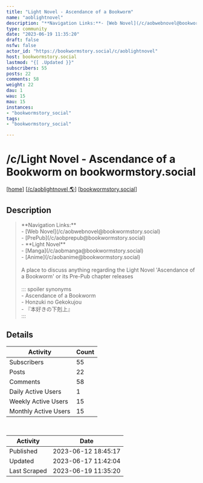 ```yaml
---
title: "Light Novel - Ascendance of a Bookworm" 
name: "aoblightnovel"
description: "**Navigation Links:**- [Web Novel](/c/aobwebnovel@bookwormstory.social)- [PrePub](/c/aobprepub@bookwormstory.social)- **Light Novel**- [Manga](/c/aobmanga@bookwormstory.social)- [Anime](/c/aobanime@bookwormstory.social)A place to discuss anything regarding the Light Novel 'Ascendance of a Bookworm' or its Pre-Pub chapter releases::: spoiler  synonyms  - Ascendance of a Bookworm - Honzuki no Gekokujou - 『本好きの下剋上』:::"
type: community
date: "2023-06-19 11:35:20"
draft: false
nsfw: false
actor_id: "https://bookwormstory.social/c/aoblightnovel"
host: bookwormstory.social
lastmod: "{[ .Updated }}"
subscribers: 55
posts: 22
comments: 58
weight: 22
dau: 1
wau: 15
mau: 15
instances:
- "bookwormstory_social"
tags: 
- "bookwormstory_social"

---
```


# /c/Light Novel - Ascendance of a Bookworm on bookwormstory.social

[[home](/)]
[[/c/aoblightnovel 🌎](https://bookwormstory.social/c/aoblightnovel)]
[[bookwormstory.social](/instances/bookwormstory_social)]


## Description 

<blockquote class="description">
**Navigation Links:**<br>- [Web Novel](/c/aobwebnovel@bookwormstory.social)<br>- [PrePub](/c/aobprepub@bookwormstory.social)<br>- **Light Novel**<br>- [Manga](/c/aobmanga@bookwormstory.social)<br>- [Anime](/c/aobanime@bookwormstory.social)<br><br>A place to discuss anything regarding the Light Novel 'Ascendance of a Bookworm' or its Pre-Pub chapter releases<br><br>::: spoiler  synonyms <br> - Ascendance of a Bookworm<br> - Honzuki no Gekokujou<br> - 『本好きの下剋上』<br>:::<br>
</blockquote>


## Details

| Activity | Count  |
|----------------------|---|
| Subscribers          | 55 |
| Posts                | 22  |
| Comments             | 58  |
| Daily Active Users   | 1  |
| Weekly Active Users  | 15  |
| Monthly Active Users | 15  |

<br>

| Activity | Date |
|----------------------|---|
| Published            | 2023-06-12 18:45:17 |
| Updated              | 2023-06-17 11:42:04 |
| Last Scraped         | 2023-06-19 11:35:20 |
